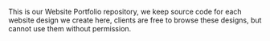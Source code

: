 This is our Website Portfolio repository, we keep source code for each website design we create here, clients are free to browse these designs, but cannot use them without permission.
